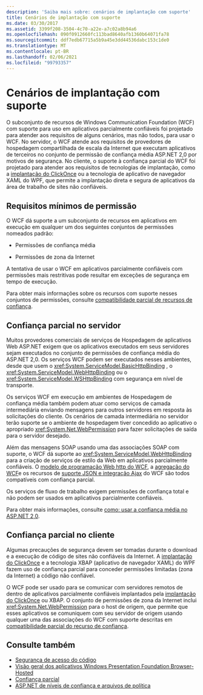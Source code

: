 ```yaml
---
description: 'Saiba mais sobre: cenários de implantação com suporte'
title: Cenários de implantação com suporte
ms.date: 03/30/2017
ms.assetid: 3399f208-3504-4c70-a22e-a7c02a8b94a6
ms.openlocfilehash: 090f0912660fc113bad8640afb1360b64071fa78
ms.sourcegitcommit: ddf7edb67715a5b9a45e3dd44536dabc153c1de0
ms.translationtype: MT
ms.contentlocale: pt-BR
ms.lasthandoff: 02/06/2021
ms.locfileid: "99793357"
---
```

# <a name="supported-deployment-scenarios"></a>Cenários de implantação com suporte

O subconjunto de recursos de Windows Communication Foundation (WCF) com suporte para uso em aplicativos parcialmente confiáveis foi projetado para atender aos requisitos de alguns cenários, mas não todos, para usar o WCF. No servidor, o WCF atende aos requisitos de provedores de hospedagem compartilhada de escala da Internet que executam aplicativos de terceiros no conjunto de permissão de confiança média ASP.NET 2,0 por motivos de segurança. No cliente, o suporte à confiança parcial do WCF foi projetado para atender aos requisitos de tecnologias de implantação, como a [implantação do ClickOnce](/visualstudio/deployment/clickonce-security-and-deployment) ou a tecnologia de aplicativo de navegador XAML do WPF, que permite a implantação direta e segura de aplicativos da área de trabalho de sites não confiáveis.

## <a name="minimum-permission-requirements"></a>Requisitos mínimos de permissão

O WCF dá suporte a um subconjunto de recursos em aplicativos em execução em qualquer um dos seguintes conjuntos de permissões nomeados padrão:

- Permissões de confiança média

- Permissões de zona da Internet

A tentativa de usar o WCF em aplicativos parcialmente confiáveis com permissões mais restritivas pode resultar em exceções de segurança em tempo de execução.

Para obter mais informações sobre os recursos com suporte nesses conjuntos de permissões, consulte [compatibilidade parcial de recursos de confiança](partial-trust-feature-compatibility.md).

## <a name="partial-trust-on-the-server"></a>Confiança parcial no servidor

Muitos provedores comerciais de serviços de Hospedagem de aplicativos Web ASP.NET exigem que os aplicativos executados em seus servidores sejam executados no conjunto de permissões de confiança média do ASP.NET 2,0. Os serviços WCF podem ser executados nesses ambientes, desde que usem o <xref:System.ServiceModel.BasicHttpBinding> , o <xref:System.ServiceModel.WebHttpBinding> ou o <xref:System.ServiceModel.WSHttpBinding> com segurança em nível de transporte.

Os serviços WCF em execução em ambientes de Hospedagem de confiança média também podem atuar como serviços de camada intermediária enviando mensagens para outros servidores em resposta às solicitações do cliente. Os cenários de camada intermediária no servidor terão suporte se o ambiente de hospedagem tiver concedido ao aplicativo o apropriado <xref:System.Net.WebPermission> para fazer solicitações de saída para o servidor desejado.

Além das mensagens SOAP usando uma das associações SOAP com suporte, o WCF dá suporte ao <xref:System.ServiceModel.WebHttpBinding> para a criação de serviços de estilo da Web em aplicativos parcialmente confiáveis. O [modelo de programação Web http do WCF](wcf-web-http-programming-model.md), a [agregação do WCF](wcf-syndication.md)e os recursos de [suporte JSON e integração Ajax](ajax-integration-and-json-support.md) do WCF são todos compatíveis com confiança parcial.

Os serviços de fluxo de trabalho exigem permissões de confiança total e não podem ser usados em aplicativos parcialmente confiáveis.

Para obter mais informações, consulte [como: usar a confiança média no ASP.NET 2,0](/previous-versions/msp-n-p/ff648344(v=pandp.10)).

## <a name="partial-trust-on-the-client"></a>Confiança parcial no cliente

Algumas precauções de segurança devem ser tomadas durante o download e a execução de código de sites não confiáveis da Internet. A [implantação do ClickOnce](/visualstudio/deployment/clickonce-security-and-deployment) e a tecnologia XBAP (aplicativo de navegador XAML) do WPF fazem uso de confiança parcial para conceder permissões limitadas (zona da Internet) a código não confiável.

O WCF pode ser usado para se comunicar com servidores remotos de dentro de aplicativos parcialmente confiáveis implantados pela [implantação do ClickOnce](/visualstudio/deployment/clickonce-security-and-deployment) ou XBAP. O conjunto de permissões de zona da Internet inclui <xref:System.Net.WebPermission> para o host de origem, que permite que esses aplicativos se comuniquem com seu servidor de origem usando qualquer uma das associações do WCF com suporte descritas em [compatibilidade parcial do recurso de confiança](partial-trust-feature-compatibility.md).

## <a name="see-also"></a>Consulte também

- [Segurança de acesso do código](../../misc/code-access-security.md)
- [Visão geral dos aplicativos Windows Presentation Foundation Browser-Hosted](/dotnet/desktop/wpf/app-development/wpf-xaml-browser-applications-overview)
- [Confiança parcial](partial-trust.md)
- [ASP.NET de níveis de confiança e arquivos de política](/previous-versions/wyts434y(v=vs.140))

